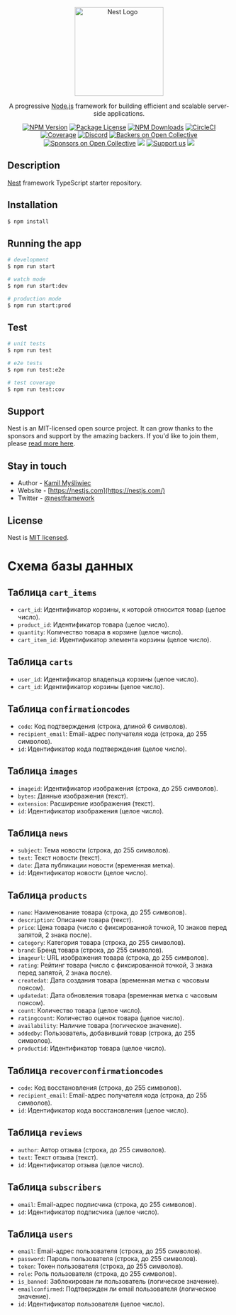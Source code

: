 <p align="center">
  <a href="http://nestjs.com/" target="blank"><img src="https://nestjs.com/img/logo-small.svg" width="200" alt="Nest Logo" /></a>
</p>

[circleci-image]: https://img.shields.io/circleci/build/github/nestjs/nest/master?token=abc123def456
[circleci-url]: https://circleci.com/gh/nestjs/nest

  <p align="center">A progressive <a href="http://nodejs.org" target="_blank">Node.js</a> framework for building efficient and scalable server-side applications.</p>
    <p align="center">
<a href="https://www.npmjs.com/~nestjscore" target="_blank"><img src="https://img.shields.io/npm/v/@nestjs/core.svg" alt="NPM Version" /></a>
<a href="https://www.npmjs.com/~nestjscore" target="_blank"><img src="https://img.shields.io/npm/l/@nestjs/core.svg" alt="Package License" /></a>
<a href="https://www.npmjs.com/~nestjscore" target="_blank"><img src="https://img.shields.io/npm/dm/@nestjs/common.svg" alt="NPM Downloads" /></a>
<a href="https://circleci.com/gh/nestjs/nest" target="_blank"><img src="https://img.shields.io/circleci/build/github/nestjs/nest/master" alt="CircleCI" /></a>
<a href="https://coveralls.io/github/nestjs/nest?branch=master" target="_blank"><img src="https://coveralls.io/repos/github/nestjs/nest/badge.svg?branch=master#9" alt="Coverage" /></a>
<a href="https://discord.gg/G7Qnnhy" target="_blank"><img src="https://img.shields.io/badge/discord-online-brightgreen.svg" alt="Discord"/></a>
<a href="https://opencollective.com/nest#backer" target="_blank"><img src="https://opencollective.com/nest/backers/badge.svg" alt="Backers on Open Collective" /></a>
<a href="https://opencollective.com/nest#sponsor" target="_blank"><img src="https://opencollective.com/nest/sponsors/badge.svg" alt="Sponsors on Open Collective" /></a>
  <a href="https://paypal.me/kamilmysliwiec" target="_blank"><img src="https://img.shields.io/badge/Donate-PayPal-ff3f59.svg"/></a>
    <a href="https://opencollective.com/nest#sponsor"  target="_blank"><img src="https://img.shields.io/badge/Support%20us-Open%20Collective-41B883.svg" alt="Support us"></a>
  <a href="https://twitter.com/nestframework" target="_blank"><img src="https://img.shields.io/twitter/follow/nestframework.svg?style=social&label=Follow"></a>
</p>
  <!--[![Backers on Open Collective](https://opencollective.com/nest/backers/badge.svg)](https://opencollective.com/nest#backer)
  [![Sponsors on Open Collective](https://opencollective.com/nest/sponsors/badge.svg)](https://opencollective.com/nest#sponsor)-->

## Description

[Nest](https://github.com/nestjs/nest) framework TypeScript starter repository.

## Installation

```bash
$ npm install
```

## Running the app

```bash
# development
$ npm run start

# watch mode
$ npm run start:dev

# production mode
$ npm run start:prod
```

## Test

```bash
# unit tests
$ npm run test

# e2e tests
$ npm run test:e2e

# test coverage
$ npm run test:cov
```

## Support

Nest is an MIT-licensed open source project. It can grow thanks to the sponsors and support by the amazing backers. If you'd like to join them, please [read more here](https://docs.nestjs.com/support).

## Stay in touch

- Author - [Kamil Myśliwiec](https://kamilmysliwiec.com)
- Website - [https://nestjs.com](https://nestjs.com/)
- Twitter - [@nestframework](https://twitter.com/nestframework)

## License

Nest is [MIT licensed](LICENSE).


# Схема базы данных

## Таблица `cart_items`

- `cart_id`: Идентификатор корзины, к которой относится товар (целое число).
- `product_id`: Идентификатор товара (целое число).
- `quantity`: Количество товара в корзине (целое число).
- `cart_item_id`: Идентификатор элемента корзины (целое число).

## Таблица `carts`

- `user_id`: Идентификатор владельца корзины (целое число).
- `cart_id`: Идентификатор корзины (целое число).

## Таблица `confirmationcodes`

- `code`: Код подтверждения (строка, длиной 6 символов).
- `recipient_email`: Email-адрес получателя кода (строка, до 255 символов).
- `id`: Идентификатор кода подтверждения (целое число).

## Таблица `images`

- `imageid`: Идентификатор изображения (строка, до 255 символов).
- `bytes`: Данные изображения (текст).
- `extension`: Расширение изображения (текст).
- `id`: Идентификатор изображения (целое число).

## Таблица `news`

- `subject`: Тема новости (строка, до 255 символов).
- `text`: Текст новости (текст).
- `date`: Дата публикации новости (временная метка).
- `id`: Идентификатор новости (целое число).

## Таблица `products`

- `name`: Наименование товара (строка, до 255 символов).
- `description`: Описание товара (текст).
- `price`: Цена товара (число с фиксированной точкой, 10 знаков перед запятой, 2 знака после).
- `category`: Категория товара (строка, до 255 символов).
- `brand`: Бренд товара (строка, до 255 символов).
- `imageurl`: URL изображения товара (строка, до 255 символов).
- `rating`: Рейтинг товара (число с фиксированной точкой, 3 знака перед запятой, 2 знака после).
- `createdat`: Дата создания товара (временная метка с часовым поясом).
- `updatedat`: Дата обновления товара (временная метка с часовым поясом).
- `count`: Количество товара (целое число).
- `ratingcount`: Количество оценок товара (целое число).
- `availability`: Наличие товара (логическое значение).
- `addedby`: Пользователь, добавивший товар (строка, до 255 символов).
- `productid`: Идентификатор товара (целое число).

## Таблица `recoverconfirmationcodes`

- `code`: Код восстановления (строка, до 255 символов).
- `recipient_email`: Email-адрес получателя кода (строка, до 255 символов).
- `id`: Идентификатор кода восстановления (целое число).

## Таблица `reviews`

- `author`: Автор отзыва (строка, до 255 символов).
- `text`: Текст отзыва (текст).
- `id`: Идентификатор отзыва (целое число).

## Таблица `subscribers`

- `email`: Email-адрес подписчика (строка, до 255 символов).
- `id`: Идентификатор подписчика (целое число).

## Таблица `users`

- `email`: Email-адрес пользователя (строка, до 255 символов).
- `password`: Пароль пользователя (строка, до 255 символов).
- `token`: Токен пользователя (строка, до 255 символов).
- `role`: Роль пользователя (строка, до 255 символов).
- `is_banned`: Заблокирован ли пользователь (логическое значение).
- `emailconfirmed`: Подтвержден ли email пользователя (логическое значение).
- `id`: Идентификатор пользователя (целое число).

